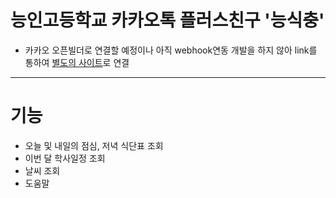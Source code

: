 #  능인고등학교 카카오톡 플러스친구 '능식충'

- 카카오 오픈빌더로 연결할 예정이나 아직 webhook연동 개발을 하지 않아 link를 통하여 [별도의 사이트](http://neungin.dothome.co.kr/)로 연결

---

#  기능

- 오늘 및 내일의 점심, 저녁 식단표 조회
- 이번 달 학사일정 조회
- 날씨 조회
- 도움말
